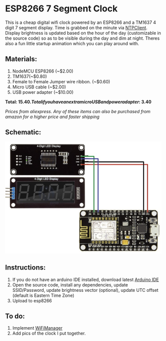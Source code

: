# ESP8266 7 Segment Clock

This is a cheap digital wifi clock powered by an ESP8266 and a TM1637 4 digit 7 segment display. Time is grabbed on the minute via [NTPClient](https://github.com/arduino-libraries/NTPClient). Display brightness is updated based on the hour of the day (customizable in the source code) so as to be visible during the day and dim at night. Theres also a fun little startup animation which you can play around with. 

<h2>Materials:</h2>

1. NodeMCU ESP8266 (~$2.00)
2. TM1637(~$0.80)
3. Female to Female Jumper wire ribbon. (~$0.60)
4. Micro USB cable (~$2.00)
5. USB power adapter (~$10.00)

**Total: $15.40. Total if you have an extra micro USB and power adapter: ~$3.40**

*Prices from aliexpress. Any of these items can also be purchased from amazon for a higher price and faster shipping*

<h2>Schematic:</h2>

![image](https://github.com/robrien20/ESP8266-7-Segment-Clock/blob/main/pics/ESP8266-7-Segment-Clock%20Pinout.jpg)

<h2>Instructions:</h2>

1. If you do not have an arduino IDE installed, download latest [Arduino IDE](https://www.arduino.cc/en/software)
2. Open the source code, install any dependencies, update SSID/Password, update brightness vector (optional), update UTC offset (default is Eastern Time Zone)
3. Upload to esp8266

<h2>To do:</h2>

1. Implement [WiFiManager](https://github.com/tzapu/WiFiManager)
2. Add pics of the clock I put together.
